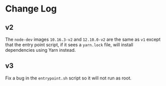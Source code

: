 # Change Log

## v2

The `node-dev` images `10.16.3-v2` and `12.10.0-v2` are the same as `v1` except that the entry point script, if it sees a `yarn.lock` file, will install dependencies using Yarn instead.

## v3

Fix a bug in the `entrypoint.sh` script so it will not run as root.
